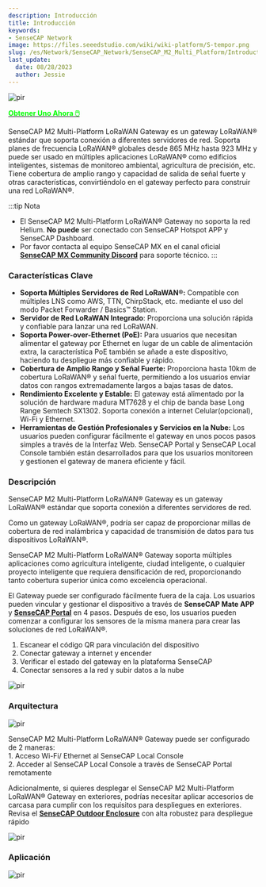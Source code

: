 ```yaml
---
description: Introducción
title: Introducción
keywords:
- SenseCAP Network
image: https://files.seeedstudio.com/wiki/wiki-platform/S-tempor.png
slug: /es/Network/SenseCAP_Network/SenseCAP_M2_Multi_Platform/Introduction
last_update:
  date: 08/28/2023
  author: Jessie
---
```



<p style={{textAlign: 'center'}}><img src="https://www.sensecapmx.com/wp-content/uploads/2023/02/Pasted-into-1-10.png" alt="pir" width={500} height="auto" /></p>

<div class="get_one_now_container" style={{textAlign: 'center'}}>
    <a class="get_one_now_item" href="https://www.seeedstudio.com/SenseCAP-Multi-Platform-LoRaWAN-Indoor-Gateway-SX1302-US915-p-5472.html" target="_blank">
            <strong><span><font color={'FFFFFF'} size={"4"}> Obtener Uno Ahora 🖱️</font></span></strong>
    </a>
</div>


SenseCAP M2 Multi-Platform LoRaWAN Gateway es un gateway LoRaWAN® estándar que soporta conexión a diferentes servidores de red. Soporta planes de frecuencia LoRaWAN® globales desde 865 MHz hasta 923 MHz y puede ser usado en múltiples aplicaciones LoRaWAN® como edificios inteligentes, sistemas de monitoreo ambiental, agricultura de precisión, etc. Tiene cobertura de amplio rango y capacidad de salida de señal fuerte y otras características, convirtiéndolo en el gateway perfecto para construir una red LoRaWAN®.


:::tip Nota

*   El SenseCAP M2 Multi-Platform LoRaWAN® Gateway no soporta la red Helium. **No puede** ser conectado con SenseCAP Hotspot APP y SenseCAP Dashboard.
*   Por favor contacta al equipo SenseCAP MX en el canal oficial [**SenseCAP MX Community Discord**](https://discord.com/invite/sensecap) para soporte técnico.
:::

### Características Clave


*   **Soporta Múltiples Servidores de Red LoRaWAN®:** Compatible con múltiples LNS como AWS, TTN, ChirpStack, etc. mediante el uso del modo Packet Forwarder / Basics™ Station.
*   **Servidor de Red LoRaWAN Integrado**: Proporciona una solución rápida y confiable para lanzar una red LoRaWAN.
*   **Soporta Power-over-Ethernet (PoE):** Para usuarios que necesitan alimentar el gateway por Ethernet en lugar de un cable de alimentación extra, la característica PoE también se añade a este dispositivo, haciendo tu despliegue más confiable y rápido.
*   **Cobertura de Amplio Rango y Señal Fuerte:** Proporciona hasta 10km de cobertura LoRaWAN® y señal fuerte, permitiendo a los usuarios enviar datos con rangos extremadamente largos a bajas tasas de datos.
*   **Rendimiento Excelente y Estable:** El gateway está alimentado por la solución de hardware madura MT7628 y el chip de banda base Long Range Semtech SX1302. Soporta conexión a internet Celular(opcional), Wi-Fi y Ethernet.
*   **Herramientas de Gestión Profesionales y Servicios en la Nube:** Los usuarios pueden configurar fácilmente el gateway en unos pocos pasos simples a través de la Interfaz Web. SenseCAP Portal y SenseCAP Local Console también están desarrollados para que los usuarios monitoreen y gestionen el gateway de manera eficiente y fácil.


### Descripción


SenseCAP M2 Multi-Platform LoRaWAN® Gateway es un gateway LoRaWAN® estándar que soporta conexión a diferentes servidores de red.

Como un gateway LoRaWAN®, podría ser capaz de proporcionar millas de cobertura de red inalámbrica y capacidad de transmisión de datos para tus dispositivos LoRaWAN®.

SenseCAP M2 Multi-Platform LoRaWAN® Gateway soporta múltiples aplicaciones como agricultura inteligente, ciudad inteligente, o cualquier proyecto inteligente que requiera densificación de red, proporcionando tanto cobertura superior única como excelencia operacional.

El Gateway puede ser configurado fácilmente fuera de la caja. Los usuarios pueden vincular y gestionar el dispositivo a través de **SenseCAP Mate APP** y **[SenseCAP Portal](https://sensecap-docs.seeed.cc/quickstart.html)** en 4 pasos. Después de eso, los usuarios pueden comenzar a configurar los sensores de la misma manera para crear las soluciones de red LoRaWAN®.

1.  Escanear el código QR para vinculación del dispositivo
2.  Conectar gateway a internet y encender
3.  Verificar el estado del gateway en la plataforma SenseCAP
4.  Conectar sensores a la red y subir datos a la nube


<p style={{textAlign: 'center'}}><img src="https://media-cdn.seeedstudio.com/media/wysiwyg/senseCAP_01.png" alt="pir" width={800} height="auto" /></p>


### Arquitectura


<p style={{textAlign: 'center'}}><img src="https://media-cdn.seeedstudio.com/media/wysiwyg/_0129.jpg" alt="pir" width={800} height="auto" /></p>


SenseCAP M2 Multi-Platform LoRaWAN® Gateway puede ser configurado de 2 maneras:  
1\. Acceso Wi-Fi/ Ethernet al SenseCAP Local Console  
2\. Acceder al SenseCAP Local Console a través de SenseCAP Portal remotamente

Adicionalmente, si quieres desplegar el SenseCAP M2 Multi-Platform LoRaWAN® Gateway en exteriores, podrías necesitar aplicar accesorios de carcasa para cumplir con los requisitos para despliegues en exteriores. Revisa el **[SenseCAP Outdoor Enclosure](https://www.seeedstudio.com/SenseCAP-Outdoor-Enclosure-p-5353.html)** con alta robustez para despliegue rápido

<p style={{textAlign: 'center'}}><img src="https://media-cdn.seeedstudio.com/media/wysiwyg/_6.10_2.png" alt="pir" width={800} height="auto" /></p>


### Aplicación


<p style={{textAlign: 'center'}}><img src="https://files.seeedstudio.com/products/114991726/img/application%20seeed%20page%20for%20sensecap.png" alt="pir" width={800} height="auto" /></p>